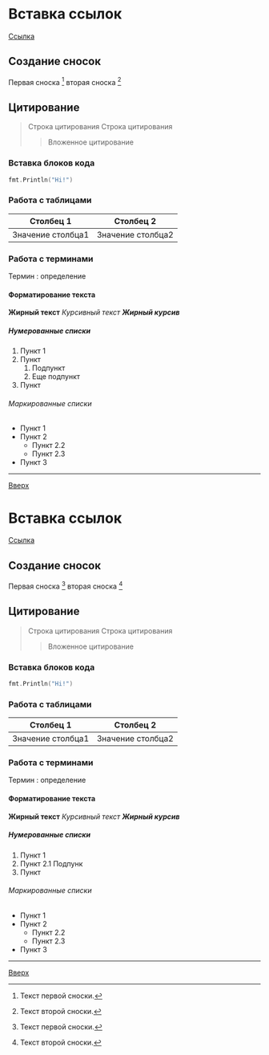 <a id="anchor"></a>

# Вставка ссылок

[Ссылка](https://example.com)

## Создание сносок

Первая сноска [^1] вторая сноска [^2]

## Цитирование

> Строка цитирования
> Строка цитирования
>
>> Вложенное цитирование
>>

### Вставка блоков кода

```go
fmt.Println("Hi!")
```

### Работа с таблицами

| Столбец 1                 | Столбец 2                 |
| -------------------------------- | -------------------------------- |
| Значение столбца1 | Значение столбца2 |

### Работа с терминами

Термин
: определение

#### Форматирование текста

__Жирный текст__
_Курсивный текст_
___Жирный курсив___

##### Нумерованные списки

1. Пункт 1
2. Пункт
   1. Подпункт
   2. Еще подпункт
3. Пункт

###### Маркированные списки

- Пункт 1
- Пункт 2
  - Пункт 2.2
  - Пункт 2.3
- Пункт 3

---

[Вверх](#anchor)
<a id="anchor"></a>

# Вставка ссылок

[Ссылка](https://example.com)

## Создание сносок

Первая сноска [^1] вторая сноска [^2]

## Цитирование

> Строка цитирования
> Строка цитирования
>
>> Вложенное цитирование
>>

### Вставка блоков кода

```go
fmt.Println("Hi!")
```

### Работа с таблицами

| Столбец 1                 | Столбец 2                 |
| -------------------------------- | -------------------------------- |
| Значение столбца1 | Значение столбца2 |

### Работа с терминами

Термин
: определение

#### Форматирование текста

__Жирный текст__
_Курсивный текст_
___Жирный курсив___

##### Нумерованные списки

1. Пункт 1
2. Пункт
   2.1 Подпунк
3. Пункт

###### Маркированные списки

- Пункт 1
- Пункт 2
  - Пункт 2.2
  - Пункт 2.3
- Пункт 3

---

[Вверх](#anchor)

[^1]: Текст первой сноски.
    
[^2]: Текст второй сноски.
    
[^1]: Текст первой сноски.
    
[^2]: Текст второй сноски.
